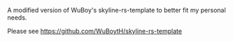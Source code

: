 A modified version of WuBoy's skyline-rs-template to better fit my personal needs. 

Please see https://github.com/WuBoytH/skyline-rs-template
